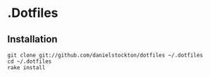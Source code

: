 # .Dotfiles

## Installation

```
git clone git://github.com/danielstockton/dotfiles ~/.dotfiles
cd ~/.dotfiles
rake install
```
